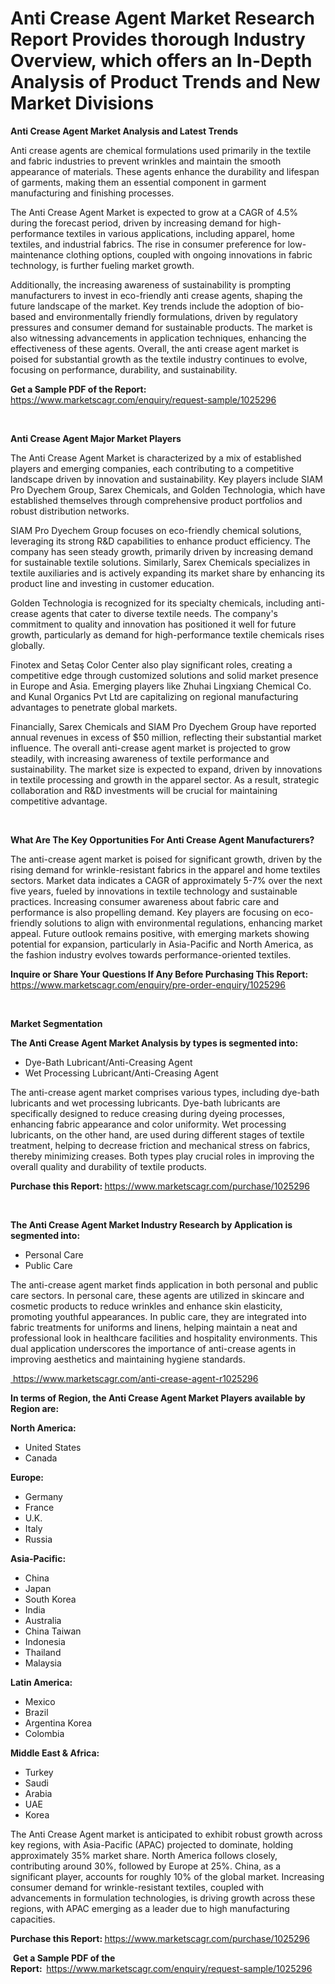 <p><h1>Anti Crease Agent Market Research Report Provides thorough Industry Overview, which offers an In-Depth Analysis of Product Trends and New Market Divisions</h1></p><p><strong>Anti Crease Agent Market Analysis and Latest Trends</strong></p>
<p><p>Anti crease agents are chemical formulations used primarily in the textile and fabric industries to prevent wrinkles and maintain the smooth appearance of materials. These agents enhance the durability and lifespan of garments, making them an essential component in garment manufacturing and finishing processes. </p><p>The Anti Crease Agent Market is expected to grow at a CAGR of 4.5% during the forecast period, driven by increasing demand for high-performance textiles in various applications, including apparel, home textiles, and industrial fabrics. The rise in consumer preference for low-maintenance clothing options, coupled with ongoing innovations in fabric technology, is further fueling market growth. </p><p>Additionally, the increasing awareness of sustainability is prompting manufacturers to invest in eco-friendly anti crease agents, shaping the future landscape of the market. Key trends include the adoption of bio-based and environmentally friendly formulations, driven by regulatory pressures and consumer demand for sustainable products. The market is also witnessing advancements in application techniques, enhancing the effectiveness of these agents. Overall, the anti crease agent market is poised for substantial growth as the textile industry continues to evolve, focusing on performance, durability, and sustainability.</p></p>
<p><strong>Get a Sample PDF of the Report:&nbsp;</strong> <a href="https://www.marketscagr.com/enquiry/request-sample/1025296?utm_campaign=2529&utm_medium=2&utm_source=Github&utm_content=ia&utm_term=18042025&utm_id=anti-crease-agent">https://www.marketscagr.com/enquiry/request-sample/1025296</a></p>
<p>&nbsp;</p>
<p><strong>Anti Crease Agent Major Market Players</strong></p>
<p><p>The Anti Crease Agent Market is characterized by a mix of established players and emerging companies, each contributing to a competitive landscape driven by innovation and sustainability. Key players include SIAM Pro Dyechem Group, Sarex Chemicals, and Golden Technologia, which have established themselves through comprehensive product portfolios and robust distribution networks.</p><p>SIAM Pro Dyechem Group focuses on eco-friendly chemical solutions, leveraging its strong R&D capabilities to enhance product efficiency. The company has seen steady growth, primarily driven by increasing demand for sustainable textile solutions. Similarly, Sarex Chemicals specializes in textile auxiliaries and is actively expanding its market share by enhancing its product line and investing in customer education.</p><p>Golden Technologia is recognized for its specialty chemicals, including anti-crease agents that cater to diverse textile needs. The company's commitment to quality and innovation has positioned it well for future growth, particularly as demand for high-performance textile chemicals rises globally.</p><p>Finotex and Setaş Color Center also play significant roles, creating a competitive edge through customized solutions and solid market presence in Europe and Asia. Emerging players like Zhuhai Lingxiang Chemical Co. and Kunal Organics Pvt Ltd are capitalizing on regional manufacturing advantages to penetrate global markets.</p><p>Financially, Sarex Chemicals and SIAM Pro Dyechem Group have reported annual revenues in excess of $50 million, reflecting their substantial market influence. The overall anti-crease agent market is projected to grow steadily, with increasing awareness of textile performance and sustainability. The market size is expected to expand, driven by innovations in textile processing and growth in the apparel sector. As a result, strategic collaboration and R&D investments will be crucial for maintaining competitive advantage.</p></p>
<p>&nbsp;</p>
<p><strong>What Are The Key Opportunities For Anti Crease Agent Manufacturers?</strong></p>
<p><p>The anti-crease agent market is poised for significant growth, driven by the rising demand for wrinkle-resistant fabrics in the apparel and home textiles sectors. Market data indicates a CAGR of approximately 5-7% over the next five years, fueled by innovations in textile technology and sustainable practices. Increasing consumer awareness about fabric care and performance is also propelling demand. Key players are focusing on eco-friendly solutions to align with environmental regulations, enhancing market appeal. Future outlook remains positive, with emerging markets showing potential for expansion, particularly in Asia-Pacific and North America, as the fashion industry evolves towards performance-oriented textiles.</p></p>
<p><strong>Inquire or Share Your Questions If Any Before Purchasing This Report:</strong> <a href="https://www.marketscagr.com/enquiry/pre-order-enquiry/1025296?utm_campaign=2529&utm_medium=2&utm_source=Github&utm_content=ia&utm_term=18042025&utm_id=anti-crease-agent">https://www.marketscagr.com/enquiry/pre-order-enquiry/1025296</a></p>
<p>&nbsp;</p>
<p><strong>Market Segmentation</strong></p>
<p><strong>The Anti Crease Agent Market Analysis by types is segmented into:</strong></p>
<p><ul><li>Dye-Bath Lubricant/Anti-Creasing Agent</li><li>Wet Processing Lubricant/Anti-Creasing Agent</li></ul></p>
<p><p>The anti-crease agent market comprises various types, including dye-bath lubricants and wet processing lubricants. Dye-bath lubricants are specifically designed to reduce creasing during dyeing processes, enhancing fabric appearance and color uniformity. Wet processing lubricants, on the other hand, are used during different stages of textile treatment, helping to decrease friction and mechanical stress on fabrics, thereby minimizing creases. Both types play crucial roles in improving the overall quality and durability of textile products.</p></p>
<p><strong>Purchase this Report:&nbsp;</strong><a href="https://www.marketscagr.com/purchase/1025296?utm_campaign=2529&utm_medium=2&utm_source=Github&utm_content=ia&utm_term=18042025&utm_id=anti-crease-agent">https://www.marketscagr.com/purchase/1025296</a></p>
<p>&nbsp;</p>
<p><strong>The Anti Crease Agent Market Industry Research by Application is segmented into:</strong></p>
<p><ul><li>Personal Care</li><li>Public Care</li></ul></p>
<p><p>The anti-crease agent market finds application in both personal and public care sectors. In personal care, these agents are utilized in skincare and cosmetic products to reduce wrinkles and enhance skin elasticity, promoting youthful appearances. In public care, they are integrated into fabric treatments for uniforms and linens, helping maintain a neat and professional look in healthcare facilities and hospitality environments. This dual application underscores the importance of anti-crease agents in improving aesthetics and maintaining hygiene standards.</p></p>
<p><a href="https://www.marketscagr.com/anti-crease-agent-r1025296?utm_campaign=2529&utm_medium=2&utm_source=Github&utm_content=ia&utm_term=18042025&utm_id=anti-crease-agent">&nbsp;https://www.marketscagr.com/anti-crease-agent-r1025296</a></p>
<p><strong>In terms of Region, the Anti Crease Agent Market Players available by Region are:</strong></p>
<p>
    <p> <strong> North America: </strong>
        <ul>
            <li>United States</li>
            <li>Canada</li>
        </ul>
        </p> 
    <p> <strong> Europe: </strong>
        <ul>
            <li>Germany</li>
            <li>France</li>
            <li>U.K.</li>
            <li>Italy</li>
            <li>Russia</li>
        </ul>
        </p> 
    <p> <strong> Asia-Pacific: </strong>
        <ul>
            <li>China</li>
            <li>Japan</li>
            <li>South Korea</li>
            <li>India</li>
            <li>Australia</li>
            <li>China Taiwan</li>
            <li>Indonesia</li>
            <li>Thailand</li>
            <li>Malaysia</li>
        </ul>
        </p> 
    <p> <strong> Latin America: </strong>
        <ul>
            <li>Mexico</li>
            <li>Brazil</li>
            <li>Argentina Korea</li>
            <li>Colombia</li>
        </ul>
        </p> 
    <p> <strong> Middle East & Africa: </strong>
        <ul>
            <li>Turkey</li>
            <li>Saudi</li>
            <li>Arabia</li>
            <li>UAE</li>
            <li>Korea</li>
        </ul>
    </p>
    </p>
<p><p>The Anti Crease Agent market is anticipated to exhibit robust growth across key regions, with Asia-Pacific (APAC) projected to dominate, holding approximately 35% market share. North America follows closely, contributing around 30%, followed by Europe at 25%. China, as a significant player, accounts for roughly 10% of the global market. Increasing consumer demand for wrinkle-resistant textiles, coupled with advancements in formulation technologies, is driving growth across these regions, with APAC emerging as a leader due to high manufacturing capacities.</p></p>
<p><strong>Purchase this Report: </strong><a href="https://www.marketscagr.com/purchase/1025296?utm_campaign=2529&utm_medium=2&utm_source=Github&utm_content=ia&utm_term=18042025&utm_id=anti-crease-agent">https://www.marketscagr.com/purchase/1025296</a></p>
<p>&nbsp;<strong>Get a Sample PDF of the Report:&nbsp;&nbsp;</strong><a href="https://www.marketscagr.com/enquiry/request-sample/1025296?utm_campaign=2529&utm_medium=2&utm_source=Github&utm_content=ia&utm_term=18042025&utm_id=anti-crease-agent">https://www.marketscagr.com/enquiry/request-sample/1025296</a></p>
<p><strong></strong></p>
<p><p></p><p></p><p></p></p>